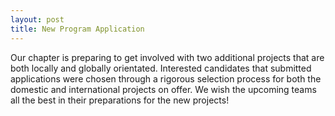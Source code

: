 ```yaml
---
layout: post
title: New Program Application
---
```


Our chapter is preparing to get involved with two additional projects that are both locally and globally orientated. Interested candidates that submitted applications were chosen through a rigorous selection process for both the domestic and international projects on offer. We wish the upcoming teams all the best in their preparations for the new projects!
